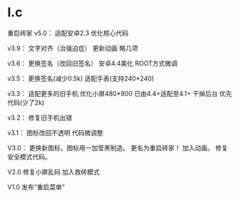 # l.c
重启砖家
v5.0：
适配安卓2.3
优化核心代码

v3.9：
文字对齐（治强迫症）
更新动画
略几项

v3.6：
更换签名（改回旧签名）
安卓4.4美化
ROOT方式微调

v3.5：
更换签名(减少0.5k)
适配手表(支持240*240)

v3.3：
适配更多的旧手机
优化小屏480*800
已由4.4+适配至4.1+
干掉后台
优先代码(少了2k)

v3.2：
修复旧手机出错

v3.1：
图标改回不透明
代码微调整

V3.0：
更换新图标，图标用一加莹黑制造。
更名为重启砖家！
加入动画。
修复安全模式代码。

V2.0
修复小屏乱码
加入救砖模式

V1.0
发布“重启菜单”
